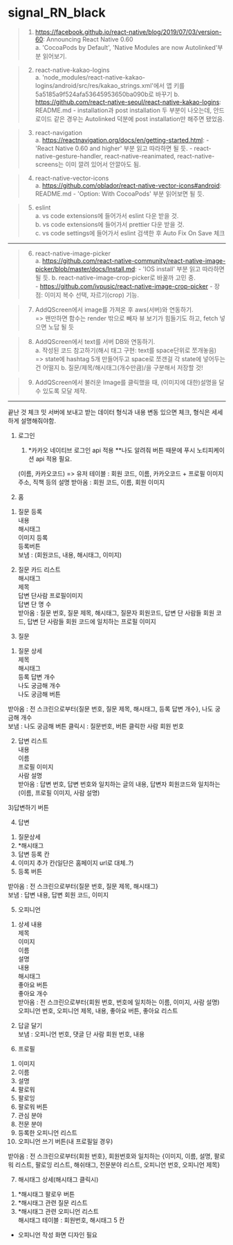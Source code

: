 # signal_RN_black

> 1. https://facebook.github.io/react-native/blog/2019/07/03/version-60: Announcing React Native 0.60  
  a. 'CocoaPods by Default', 'Native Modules are now Autolinked'부분 읽어보기.
  
> 2. react-native-kakao-logins  
  a. 'node_modules/react-native-kakao-logins/android/src/res/kakao_strings.xml'에서 앱 키를 5a5185a9f524afa53645953650ba090b로 바꾸기
  b. https://github.com/react-native-seoul/react-native-kakao-logins: README.md
    - installation과 post installation 두 부분이 나오는데, 안드로이드 같은 경우는 Autolinked 덕분에 post installation만 해주면 됐었음.
  
> 3. react-navigation  
  a. https://reactnavigation.org/docs/en/getting-started.html:
    - 'React Native 0.60 and higher' 부분 읽고 따라하면 될 듯.
    - react-native-gesture-handler, react-native-reanimated, react-native-screens는 이미 깔려 있어서 안깔아도 됨.
  
> 4. react-native-vector-icons  
  a. https://github.com/oblador/react-native-vector-icons#android: README.md
    - 'Option: With CocoaPods' 부분 읽어보면 될 듯.
  
> 5. eslint  
  a. vs code extensions에 들어가서 eslint 다운 받을 것.  
  b. vs code extensions에 들어가서 prettier 다운 받을 것.  
  c. vs code settings에 들어가서 eslint 검색한 후 Auto Fix On Save 체크

<hr/>

> 6. react-native-image-picker  
  a. https://github.com/react-native-community/react-native-image-picker/blob/master/docs/Install.md:
    - 'IOS install' 부분 읽고 따라하면 될 듯.
  b. react-native-image-crop-picker로 바꿀까 고민 중.  
    - https://github.com/ivpusic/react-native-image-crop-picker
    - 장점: 이미지 복수 선택, 자르기(crop) 기능.

> 7. AddQScreen에서 image를 가져온 후 aws(서버)와 연동하기.  
    => 왠만하면 함수는 render 밖으로 빼자 뷰 보기가 힘들기도 하고, fetch 넣으면 노답 될 듯

> 8. AddQScreen에서 text를 서버 DB와 연동하기.  
  a. 작성된 코드 참고하기(해시 태그 구현: text를 space단위로 쪼개놓음) 
    => state에 hashtag 5개 만들어두고 space로 쪼갠걸 각 state에 넣어두는 건 어떨지
  b. 질문/제목/해시태그(개수만큼)/을 구분해서 저장할 것!  
  
> 9. AddQScreen에서 불러운 Image를 클릭했을 때, (이미지에 대한)설명을 달 수 있도록 모달 제작.  
  
--------------------------------------------------------------------------------------------------------------  
  
끝난 것 체크 밋 서버에 보내고 받는 데이터 형식과 내용 변동 있으면 체크, 형식은 세세하게 설명해줘야함.  

1. 로그인  
	1)  *카카오 네이티브 로그인 api 적용
    **나도 알려줘 버튼 때문에 푸시 노티피케이션 api 적용 필요.

    (이름, 카카오코드) => 유저 테이블 : 회원 코드, 이름, 카카오코드 + 프로필 이미지 주소, 직책 등의 설명
    받아옴 : 회원 코드, 이름, 회원 이미지
  
2. 홈  
  1) 질문 등록  
    내용  
    해시태그  
    이미지 등록  
    등록버튼  
  보냄 : (회원코드, 내용, 해시태그, 이미지)  

  2) 질문 카드 리스트  
    해시태그  
    제목  
    답변 단사람 프로필이미지  
    답변 단 명 수  
  받아옴 : 질문 번호, 질문 제목, 해시태그, 질문자 회원코드, 답변 단 사람들 회원 코드, 답변 단 사람들 회원 코드에 일치하는 프로필 이미지  

3. 질문
  1) 질문 상세  
    제목  
    해시태그  
    등록 답변 개수  
    나도 궁금해 개수  
    나도 궁금해 버튼  
		  
  받아옴 : 전 스크린으로부터{질문 번호, 질문 제목, 해시태그, 등록 답변 개수}, 나도 궁금해 개수  
  보냄 : 나도 궁금해 버튼 클릭시 : 질문번호, 버튼 클릭한 사람 회원 번호  

  2) 답변 리스트  
    내용  
    이름  
    프로필 이미지  
    사람 설명  
  받아옴 : 답변 번호, 답변 번호와 일치하는 글의 내용, 답변자 회원코드와 일치하는 (이름, 프로필 이미지, 사람 설명)    
    
  3)답변하기 버튼  

4. 답변  
  1) 질문상세  
  2) *해시태그  
  3) 답변 등록 칸  
  4) 이미지 추가 칸(일단은 홈페이지 url로 대체..?)  
  5) 등록 버튼  

  받아옴 : 전 스크린으로부터{질문 번호, 질문 제목, 해시태그}  
  보냄 : 답변 내용, 답변 회원 코드, 이미지  

5. 오피니언
  1) 상세 내용  
    제목  
    이미지  
    이름  
    설명  
    내용  
    해시태그  
    좋아요 버튼  
    좋아요 개수  
  받아옴 : 전 스크린으로부터{회원 번호, 번호에 일치하는 이름, 이미지, 사람 설명) 오피니언 번호, 오피니언 제목, 내용, 좋아요 버튼, 좋아요 리스트  
  
  2) 답글 달기  
  보냄 : 오피니언 번호, 댓글 단 사람 회원 번호, 내용  

6. 프로필  
  1) 이미지  
  2) 이름  
  3) 설명  
  4) 팔로워  
  5) 팔로잉  
  6) 팔로워 버튼  
  7) 관심 분야  
  8) 전문 분야  
  9) 등록한 오피니언 리스트  
  10) 오피니언 쓰기 버튼(내 프로필일 경우)  
	  
  받아옴 : 전 스크린으로부터{회원 번호}, 회원번호와 일치하는 {이미지, 이름, 설명, 팔로워 리스트, 팔로잉 리스트, 해쉬태그, 전문분야 리스트, 오피니언 번호, 오피니언 제목}  

7. 해시태그 상세(해시태그 클릭시)  
  1) *해시태그 팔로우 버튼  
  2) *해시태그 관련 질문 리스트  
  3) *해시태그 관련 오피니언 리스트  
  해시태그 테이블 : 회원번호, 해시태그 5 칸  


+ 오피니언 작성 화면 디자인 필요  






